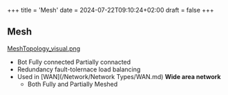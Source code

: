 +++
title = 'Mesh'
date = 2024-07-22T09:10:24+02:00
draft = false
+++

## Mesh
[MeshTopology_visual.png](/MeshTopology_visual.png)
- Bot Fully connected Partially connacted
- Redundancy fault-tolernace load balancing 
- Used in [WAN](/Network/Network Types/WAN.md) **Wide area network**
	- Both Fully and Partially Meshed
